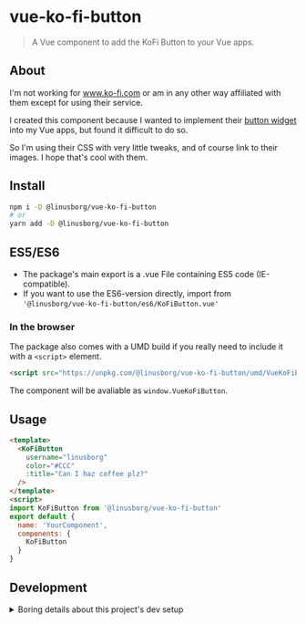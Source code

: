 # vue-ko-fi-button

> A Vue component to add the KoFi Button to your Vue apps.

## About

I'm not working for www.ko-fi.com or am in any other way affiliated with them except for using their service.

I created this component because I wanted to implement their [button widget](https://ko-fi.com/Manage/Widgets) into my Vue apps, but found it difficult to do so.

So I'm using their CSS with very little tweaks, and of course link to their images. I hope that's cool with them.

## Install

```bash
npm i -D @linusborg/vue-ko-fi-button
# or
yarn add -D @linusborg/vue-ko-fi-button
```

## ES5/ES6

* The package's main export is a .vue File containing ES5 code (IE-compatible).
* If you want to use the ES6-version directly, import from `'@linusborg/vue-ko-fi-button/es6/KoFiButton.vue'`

### In the browser

The package also comes with a UMD build if you really need to include it with a `<script>` element.

```html
<script src="https://unpkg.com/@linusborg/vue-ko-fi-button/umd/VueKoFiButton.umd.min.js"></script>
```

The component will be avaliable as `window.VueKoFiButton`.

## Usage

```html
<template>
  <KoFiButton 
    username="linusborg"
    color="#CCC"
    :title="Can I haz coffee plz?"
  />
</template>
<script>
import KoFiButton from '@linusborg/vue-ko-fi-button'
export default {
  name: 'YourComponent',
  components: {
    KoFiButton
  }
}
```

## Development

<!-- markdownlint-disable MD033 -->
<details>
  <summary>Boring details about this project's dev setup</summary>

### Setup

```bash
yarn install
```

### Compiles and hot-reloads for demo/development

```bash
yarn serve
```

### Compiles and minifies for production

```bash
yarn build
```

### Lints and fixes files

```bash
yarn lint
```

### Run unit tests

```bash
yarn test:unit
```

### Release a new version

```bash

yarn relase
```

### Customize configuration

See [Configuration Reference](https://cli.vuejs.org/config/).

</details>

